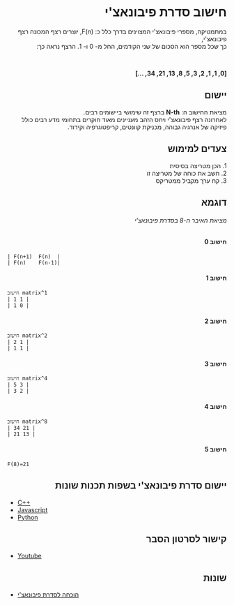 <h1 dir="rtl" text-align="right"> חישוב סדרת פיבונאצ'י</h1>

<div dir="rtl" text-align="right">
 
 במתמטיקה, מספרי פיבונאצ'י המצוינים בדרך כלל כ:
 F(n), יוצרים רצף המכונה רצף פיבונאצ'י,<br> 
 כך שכל מספר הוא הסכום של שני הקודמים, החל מ- 0 ו- 1. הרצף נראה כך:
 
 <br>
 
</div>

<p dir="rtl" text-align="center"><b>[0, 1, 1, 2, 3, 5, 8, 13, 21, 34, ...]</b></p>

<h2 dir="rtl" text-align="right"> יישום</h2>

<p dir="rtl" text-align="right">
מציאת החישוב ה: <b>N-th</b> ברצף זה שימושי ביישומים רבים.<br>
לאחרונה רצף פיבונאצ'י ויחס הזהב מעניינים מאוד חוקרים בתחומי מדע רבים כולל פיזיקה של אנרגיה גבוהה, מכניקת קוונטים, קריפטוגרפיה וקידוד.
</p>

<h2 dir="rtl" text-align="right"> צעדים למימוש</h2>

<p dir="rtl" text-align="right">
1. הכן מטריצה בסיסית <br>
2. חשב את כוחה של מטריצה זו<br>
3. קח ערך מקביל ממטריקס
</p>

<div text-align="center">

<h2 dir="rtl" text-align="right"> דוגמא</h2>
<h6 dir="rtl" text-align="center"> מציאת האיבר ה-8 בסדרת פיבונאצ'י</h6>

</div>

<h4 dir="rtl" text-align="right"> חישוב 0</h4>

```
| F(n+1)  F(n)  |
| F(n)    F(n-1)|
```

<h4 dir="rtl" text-align="right"> חישוב 1</h4>

```
חישוב matrix^1
| 1 1 |
| 1 0 |
```

<h4 dir="rtl" text-align="right"> חישוב 2</h4>

```
חישוב matrix^2
| 2 1 |
| 1 1 |
```

<h4 dir="rtl" text-align="right"> חישוב 3</h4>

```
חישוב matrix^4
| 5 3 |
| 3 2 |
```

<h4 dir="rtl" text-align="right"> חישוב 4</h4>

```
חישוב matrix^8
| 34 21 |
| 21 13 |
```

<h4 dir="rtl" text-align="center"> חישוב 5</h4>

```
F(8)=21
```

<h2 dir="rtl" text-align="center"> יישום סדרת פיבונאצ'י בשפות תכנות שונות</h2>

- [C++](https://github.com/TheAlgorithms/C-Plus-Plus/blob/master/math/fibonacci.cpp)
- [Javascript](https://github.com/TheAlgorithms/Javascript/blob/80c2dc85d714f73783f133964d6acd9b5625ddd9/Maths/Fibonacci.js)
- [Python](https://github.com/TheAlgorithms/Python/blob/master/maths/fibonacci.py)

<h2 dir="rtl" text-align="center"> קישור לסרטון הסבר</h2>

- [Youtube](https://www.youtube.com/watch?v=EEb6JP3NXBI)

<h2 dir="rtl" text-align="center">שונות</h2>

- [הוכחה לסדרת פיבונאצ'י](https://brilliant.org/wiki/fast-fibonacci-transform/)
